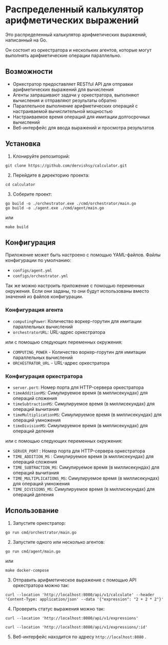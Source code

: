 # Распределенный калькулятор арифметических выражений

Это распределенный калькулятор арифметических выражений, написанный на Go.

Он состоит из оркестратора и нескольких агентов, которые могут выполнять арифметические операции параллельно.

## Возможности

- Оркестратор предоставляет RESTful API для отправки арифметических выражений для вычисления
- Агенты запрашивают задачи у оркестратора, выполняют вычисления и отправляют результаты обратно
- Параллельное выполнение арифметических операций с настраиваемой вычислительной мощностью
- Настраиваемое время операций для имитации долгосрочных вычислений
- Веб-интерфейс для ввода выражений и просмотра результатов

## Установка

1. Клонируйте репозиторий:

```
git clone https://github.com/dervishsy/calculator.git
```

2. Перейдите в директорию проекта:

```
cd calculator
```

3. Соберите проект:

```
go build -o ./orchestrator.exe ./cmd/orchestrator/main.go
go build -o ./agent.exe ./cmd/agent/main.go
```

или

```
make build
```

## Конфигурация

Приложение может быть настроено с помощью YAML-файлов. Файлы конфигурации по умолчанию:
 - `configs/agent.yml`
 - `configs/orchestrator.yml`

Так же можно настроить приложение с помощью переменных окружения. Если они заданы, то они будут использованы вместо значений из файлов конфигурации.


### Конфигурация агента

- `computingPower`: Количество воркер-горутин для имитации параллельных вычислений
- `orchestratorURL`: URL-адрес оркестратора

или с помощью следующих переменных окружения:

- `COMPUTING_POWER` - Количество воркер-горутин для имитации параллельных вычислений
- `ORCHESTRATOR_URL` - URL-адрес оркестратора

### Конфигурация оркестратора

- `server.port`: Номер порта для HTTP-сервера оркестратора
- `timeAdditionMS`: Симулируемое время (в миллисекундах) для операций сложения
- `timeSubtractionMS`: Симулируемое время (в миллисекундах) для операций вычитания
- `timeMultiplicationMS`: Симулируемое время (в миллисекундах) для операций умножения
- `timeDivisionMS`: Симулируемое время (в миллисекундах) для операций деления

или с помощью следующих переменных окружения:
- `SERVER_PORT` : Номер порта для HTTP-сервера оркестратора
- `TIME_ADDITION_MS` : Симулируемое время (в миллисекундах) для операций сложения
- `TIME_SUBTRACTION_MS`: Симулируемое время (в миллисекундах) для операций вычитания
- `TIME_MULTIPLICATIONS_MS`: Симулируемое время (в миллисекундах) для операций умножения
- `TIME_DIVISIONS_MS`: Симулируемое время (в миллисекундах) для операций деления


## Использование

1. Запустите оркестратор:

```
go run cmd/orchestrator/main.go
```

2. Запустите одного или несколько агентов:

```
go run cmd/agent/main.go
```

или

```
make docker-compose
```

3. Отправить арифметическое выражение с помощью API оркестратора можно так:

```
curl --location 'http://localhost:8080/api/v1/calculate' --header 'Content-Type: application/json' --data '{"expression": "2 + 2 * 2"}'
```

4. Проверить статус выражения можно так:

```
curl --location 'http://localhost:8080/api/v1/expressions'
```

```
curl --location 'http://localhost:8080/api/v1/expressions/:id'
```

5. Веб-интерфейс находится по адресу `http://localhost:8080` .